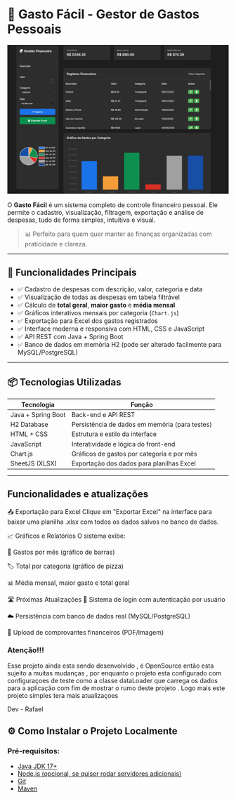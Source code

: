 # 💸 Gasto Fácil - Gestor de Gastos Pessoais

![alt text](image.png)



O **Gasto Fácil** é um sistema completo de controle financeiro pessoal. Ele permite o cadastro, visualização, filtragem, exportação e análise de despesas, tudo de forma simples, intuitiva e visual.

> 📊 Perfeito para quem quer manter as finanças organizadas com praticidade e clareza.

---

## 🧭 Funcionalidades Principais

- ✅ Cadastro de despesas com descrição, valor, categoria e data  
- ✅ Visualização de todas as despesas em tabela filtrável  
- ✅ Cálculo de **total geral**, **maior gasto** e **média mensal**  
- ✅ Gráficos interativos mensais por categoria (`Chart.js`)  
- ✅ Exportação para Excel dos gastos registrados  
- ✅ Interface moderna e responsiva com HTML, CSS e JavaScript  
- ✅ API REST com Java + Spring Boot  
- ✅ Banco de dados em memória H2 (pode ser alterado facilmente para MySQL/PostgreSQL)

---

## 📦 Tecnologias Utilizadas

| Tecnologia          | Função                                      |
|---------------------|---------------------------------------------|
| Java + Spring Boot  | Back-end e API REST                         |
| H2 Database         | Persistência de dados em memória (para testes) |
| HTML + CSS          | Estrutura e estilo da interface             |
| JavaScript          | Interatividade e lógica do front-end        |
| Chart.js            | Gráficos de gastos por categoria e por mês  |
| SheetJS (XLSX)      | Exportação dos dados para planilhas Excel   |

---

## Funcionalidades e atualizações

📤 Exportação para Excel
Clique em "Exportar Excel" na interface para baixar uma planilha .xlsx com todos os dados salvos no banco de dados.

📈 Gráficos e Relatórios
O sistema exibe:

📆 Gastos por mês (gráfico de barras)

🏷️ Total por categoria (gráfico de pizza)

📊 Média mensal, maior gasto e total geral

🛣️ Próximas Atualizações
🔐 Sistema de login com autenticação por usuário

☁️ Persistência com banco de dados real (MySQL/PostgreSQL)

📎 Upload de comprovantes financeiros (PDF/Imagem)


### Atenção!!!
Esse projeto ainda esta sendo desenvolvido , é OpenSource então esta sujeito a muitas mudanças , por enquanto o projeto esta configurado com configuraçoes de teste como a classe dataLoader que carrega os dados para a aplicação com fim de mostrar o rumo deste projeto . Logo mais este projeto simples tera mais atualizaçoes

Dev - Rafael

## ⚙️ Como Instalar o Projeto Localmente

### Pré-requisitos:

- [Java JDK 17+](https://www.oracle.com/java/technologies/javase-downloads.html)
- [Node.js (opcional, se quiser rodar servidores adicionais)](https://nodejs.org)
- [Git](https://git-scm.com/)
- [Maven](https://maven.apache.org/)

